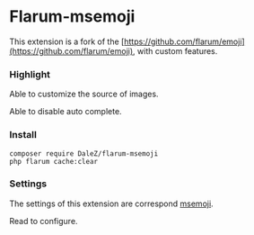 # Flarum-msemoji

This extension is a fork of the [https://github.com/flarum/emoji](https://github.com/flarum/emoji), with custom features.

### Highlight

Able to customize the source of images.

Able to disable auto complete.

### Install

```
composer require DaleZ/flarum-msemoji
php flarum cache:clear
```

### Settings

The settings of this extension are correspond [msemoji](https://github.com/DellZHackintosh/msemoji).

Read to configure.